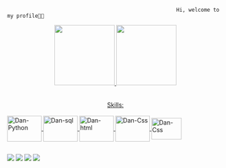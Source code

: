                                                            Hi, welcome to my profile👨‍💻


<div align="center">
  <a href="https://github.com/Danielborbafs">
  <img height="140em" src="https://github-readme-stats.vercel.app/api?username=DanielBorbafs&show_icons=true&theme=dark&include_all_commits=true&count_private=true"/>
  <img height="140em" src="https://github-readme-stats.vercel.app/api/top-langs/?username=DanielBorbafs&layout=compact&langs_count=7&theme=dark"/>
 <br>
 <br>
 <br>
  Skills:
   </div>
<div style="display: inline_block"><br>
  <img align="center" alt="Dan-Python" height="60" width="80 "src="https://cdn.jsdelivr.net/gh/devicons/devicon/icons/python/python-original-wordmark.svg">
  <img align="center" alt="Dan-sql" height="60" width="80 "src="https://cdn.jsdelivr.net/gh/devicons/devicon/icons/mysql/mysql-original-wordmark.svg">
  <img align="center" alt="Dan-html" height="60" width="80 "src="https://cdn.jsdelivr.net/gh/devicons/devicon/icons/html5/html5-plain-wordmark.svg" />
  <img align="center" alt="Dan-Css" height="60" width="80 "src="https://cdn.jsdelivr.net/gh/devicons/devicon/icons/css3/css3-plain-wordmark.svg" />
  <img align="center" alt="Dan-Css" height="50" width="70 "src="https://cdn.jsdelivr.net/gh/devicons/devicon/icons/javascript/javascript-original.svg" />
  
  
  ##
  
                                                          
                                                          
                                                          
  <div>
      <a href="https://instagram.com/Daniielborba" target="_blank"><img src="https://img.shields.io/badge/-Instagram-%23333?style=for-the-badge&logo=Instagram&logoColor=white" target="_blank"></a>
 <a href="" target="_blank"><img src="https://img.shields.io/badge/-Discord-%23333?style=for-the-badge&logo=Discord&logoColor=white" target="_blank"></a> 
  <a href ="https://api.whatsapp.com/send?phone=5527996211792"><img src="https://img.shields.io/badge/-Whatsapp-%23333?style=for-the-badge&logo=whatsapp&logoColor=white" target="_blank"></a>
  <a href="https://www.linkedin.com/in/daniel-borba-aa0782163/" target="_blank"><img src="https://img.shields.io/badge/-Linkedin-%23333?style=for-the-badge&logo=Linkedin&logoColor=white" target="_blank"></a> 
         
          
